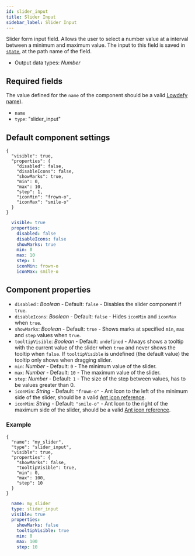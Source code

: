 ```yaml
---
id: slider_input
title: Slider Input
sidebar_label: Slider Input
---
```


Slider form input field. Allows the user to select a number value at a interval between a minimum and maximum value. The input to this field is saved in [`state`](concepts/state.md), at the path name of the field.
- Output data types: _Number_

## Required fields

The value defined for the `name` of the component should be a valid [Lowdefy name](concepts/lowdefy-file.md#names-and-ids)).

- `name`
- `type`: "slider_input"

## Default component settings
<!--DOCUSAURUS_CODE_TABS-->
<!--JSON-->
```json5
{
  "visible": true,
  "properties": {
    "disabled": false,
    "disableIcons": false,
    "showMarks": true,
    "min": 0,
    "max": 10,
    "step": 1,
    "iconMin": "frown-o",
    "iconMax": "smile-o"
  }
}
```
<!--YAML-->
```yaml
  visible: true
  properties:
    disabled: false
    disableIcons: false
    showMarks: true
    min: 0
    max: 10
    step: 1
    iconMin: frown-o
    iconMax: smile-o
```
<!--END_DOCUSAURUS_CODE_TABS-->

## Component properties

- `disabled` : _Boolean_ - Default: `false` - Disables the slider component if `true`.
- `disableIcons`: _Boolean_ - Default: `false` - Hides `iconMin` and `iconMax` when `true`.
- `showMarks`: _Boolean_  - Default: `true` - Shows marks at specified `min`, `max` and `step` values when `true`.
- `tooltipVisible`: _Boolean_ - Default: `undefined` - Always shows a tooltip with the current value of the slider when `true` and never shows the tooltip when `false`. If `tooltipVisible` is undefined (the default value) the tooltip only shows when dragging slider.
- `min`: _Number_ - Default: `0` - The minimum value of the slider.
- `max`: _Number_ - Default: `10` -  The maximum value of the slider.
- `step`: _Number_ - Default: `1` -  The size of the step between values, has to be values greater than 0.
- `iconMin`: _String_ - Default: `"frown-o"` - Ant Icon to the left of the minimum side of the slider, should be a valid [Ant icon reference](https://ant.design/components/icon/).
- `iconMin`: _String_ - Default: `"smile-o"` - Ant Icon to the right of the maximum side of the slider, should be a valid [Ant icon reference](https://ant.design/components/icon/).

### Example
<!--DOCUSAURUS_CODE_TABS-->
<!--JSON-->
```json5
{
  "name": "my_slider",
  "type": "slider_input",
  "visible": true,
  "properties": {
    "showMarks": false,
    "tooltipVisible": true,
    "min": 0,
    "max": 100,
    "step": 10
  }
}
```
<!--YAML-->
```yaml
  name: my_slider
  type: slider_input
  visible: true
  properties:
    showMarks: false
    tooltipVisible: true
    min: 0
    max: 100
    step: 10
```
<!--END_DOCUSAURUS_CODE_TABS-->